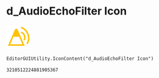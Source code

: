 # d_AudioEchoFilter Icon
![](/img/d_AudioEchoFilter%20Icon.png)

``` CSharp
EditorGUIUtility.IconContent("d_AudioEchoFilter Icon")
```
```
3210512224881905367
```
